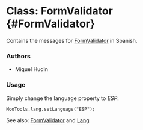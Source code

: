 Class: FormValidator {#FormValidator}
=====================================

Contains the messages for [FormValidator][] in Spanish.

### Authors

* Miquel Hudin

### Usage

Simply change the language property to *ESP*.

	MooTools.lang.setLanguage("ESP");

See also: [FormValidator][] and [Lang][]

[FormValidator]: http://www.mootools.net/docs/more/Forms/FormValidator#FormValidator
[Lang]: http://www.mootools.net/docs/more/Core/Lang